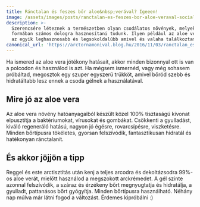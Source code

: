 ```yaml
---
title: Ránctalan és feszes bőr aloe&nbsp;verával? Igeeen!
image: /assets/images/posts/ranctalan-es-feszes-bor-aloe-veraval-social.jpg
description: >-
  Szerencsére léteznek a természetben olyan csodálatos növények, melyeket valamilyen
  formában számos dologra hasznosítani tudunk. Ilyen például az aloe vera, amely
  az egyik leghasznosabb és legsokoldalúbb amivel és valaha találkoztam.
canonical_url: 'https://arctornamonival.blog.hu/2016/11/03/ranctalan_es_feszes_bor_aloe_veraval_igeen_188'
---
```


Ha ismered az aloe vera jótékony hatásait, akkor minden bizonnyal ott is van a
polcodon és használod is azt. Ha mégsem ismernéd, vagy még sohasem próbáltad,
megosztok egy szuper egyszerű trükköt, amivel bőröd szebb és hidratáltabb lesz
ennek a csoda gélnek a használatával.

## Mire jó az aloe vera
Az aloe vera növény hatóanyagaiból készült közel 100% tisztaságú kivonat
elpusztítja a baktériumokat, vírusokat és gombákat. Csökkenti a gyulladást,
kiváló regeneráló hatású, nagyon jó égésre, rovarcsípésre, viszketésre. Minden
bőrtípusra tökéletes, gyorsan felszívódik, fantasztikusan hidratál és hatékonyan
ránctalanít.

## És akkor jöjjön a tipp
Reggel és este arctisztítás után kenj a teljes arcodra és dekoltázsodra 99%-os
aloe verát, mielőtt használod a megszokott arckrémedet. A gél szinte azonnal
felszívódik, a száraz és érzékeny bőrt megnyugtatja és hidratálja, a gyulladt,
pattanásos bőrt gyógyítja. Minden bőrtípusra használható. Néhány nap múlva már
látni fogod a változást. Érdemes kipróbálni :)
